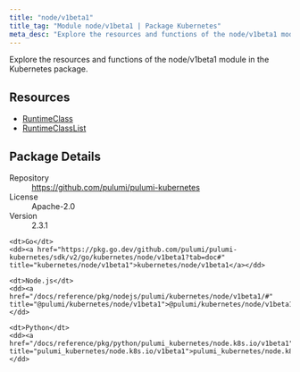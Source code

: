 ```yaml
---
title: "node/v1beta1"
title_tag: "Module node/v1beta1 | Package Kubernetes"
meta_desc: "Explore the resources and functions of the node/v1beta1 module in the Kubernetes package."
---
```


<!-- WARNING: this file was generated by Pulumi Docs Generator. -->
<!-- Do not edit by hand unless you're certain you know what you are doing! -->

Explore the resources and functions of the node/v1beta1 module in the Kubernetes package.

<h2 id="resources">Resources</h2>
<ul class="api">
    <li><a href="runtimeclass" title="RuntimeClass"><span class="symbol resource"></span>RuntimeClass</a></li>
    <li><a href="runtimeclasslist" title="RuntimeClassList"><span class="symbol resource"></span>RuntimeClassList</a></li>
</ul>

<h2 id="package-details">Package Details</h2>
<dl class="package-details">
	<dt>Repository</dt>
	<dd><a href="https://github.com/pulumi/pulumi-kubernetes">https://github.com/pulumi/pulumi-kubernetes</a></dd>
	<dt>License</dt>
	<dd>Apache-2.0</dd>
	<dt>Version</dt>
	<dd>2.3.1</dd>
</dl>



<dl class="tabular">

    <dt>Go</dt>
    <dd><a href="https://pkg.go.dev/github.com/pulumi/pulumi-kubernetes/sdk/v2/go/kubernetes/node/v1beta1?tab=doc#" title="kubernetes/node/v1beta1">kubernetes/node/v1beta1</a></dd>

    <dt>Node.js</dt>
    <dd><a href="/docs/reference/pkg/nodejs/pulumi/kubernetes/node/v1beta1/#" title="@pulumi/kubernetes/node/v1beta1">@pulumi/kubernetes/node/v1beta1</a></dd>

    <dt>Python</dt>
    <dd><a href="/docs/reference/pkg/python/pulumi_kubernetes/node.k8s.io/v1beta1" title="pulumi_kubernetes/node.k8s.io/v1beta1">pulumi_kubernetes/node.k8s.io/v1beta1</a></dd>

</dl>

